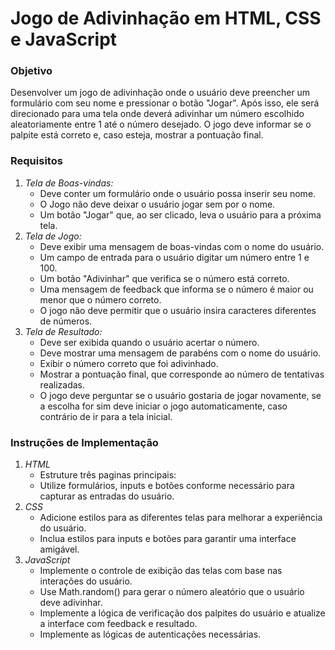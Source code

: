 # Jogo de Adivinhação em HTML, CSS e JavaScript

### Objetivo

Desenvolver um jogo de adivinhação onde o usuário deve preencher um formulário com seu nome e pressionar o botão "Jogar". Após isso, ele será direcionado para uma tela onde deverá adivinhar um número escolhido aleatoriamente entre 1 até o número desejado. O jogo deve informar se o palpite está correto e, caso esteja, mostrar a pontuação final.

### Requisitos

1. *Tela de Boas-vindas:*
    - Deve conter um formulário onde o usuário possa inserir seu nome.
    - O Jogo não deve deixar o usuário jogar sem por o nome.
    - Um botão "Jogar" que, ao ser clicado, leva o usuário para a próxima tela.
2. *Tela de Jogo:*
    - Deve exibir uma mensagem de boas-vindas com o nome do usuário.
    - Um campo de entrada para o usuário digitar um número entre 1 e 100.
    - Um botão "Adivinhar" que verifica se o número está correto.
    - Uma mensagem de feedback que informa se o número é maior ou menor que o número correto.
    - O jogo não deve permitir que o usuário insira caracteres diferentes de números.
3. *Tela de Resultado:*
    - Deve ser exibida quando o usuário acertar o número.
    - Deve mostrar uma mensagem de parabéns com o nome do usuário.
    - Exibir o número correto que foi adivinhado.
    - Mostrar a pontuação final, que corresponde ao número de tentativas realizadas.
    - O jogo deve perguntar se o usuário gostaria de jogar novamente, se a escolha for sim deve iniciar o jogo automaticamente, caso contrário de ir para a tela inicial.

### Instruções de Implementação

1. *HTML*
    - Estruture três paginas principais:
    - Utilize formulários, inputs e botões conforme necessário para capturar as entradas do usuário.
2. *CSS* 
    - Adicione estilos para as diferentes telas para melhorar a experiência do usuário.
    - Inclua estilos para inputs e botões para garantir uma interface amigável.
3. *JavaScript* 
    - Implemente o controle de exibição das telas com base nas interações do usuário.
    - Use Math.random() para gerar o número aleatório que o usuário deve adivinhar.
    - Implemente a lógica de verificação dos palpites do usuário e atualize a interface com feedback e resultado.
    - Implemente as lógicas de autenticações necessárias.
